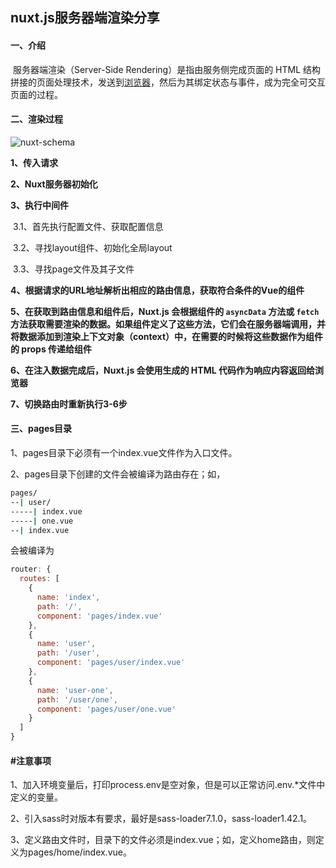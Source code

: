 ## nuxt.js服务器端渲染分享

#### 一、介绍

​		服务器端渲染（Server-Side Rendering）是指由服务侧完成页面的 HTML 结构拼接的页面处理技术，发送到[浏览器](https://baike.baidu.com/item/浏览器/213911?fromModule=lemma_inlink)，然后为其绑定状态与事件，成为完全可交互页面的过程。

#### 二、渲染过程

![nuxt-schema](/api/nuxt.js服务器端渲染分享/nuxt-schema.svg)

**1、传入请求**

**2、Nuxt服务器初始化**

**3、执行中间件**

​		3.1、首先执行配置文件、获取配置信息

​		3.2、寻找layout组件、初始化全局layout

​		3.3、寻找page文件及其子文件

**4、根据请求的URL地址解析出相应的路由信息，获取符合条件的Vue的组件**

**5、在获取到路由信息和组件后，Nuxt.js 会根据组件的 `asyncData` 方法或 `fetch` 方法获取需要渲染的数据。如果组件定义了这些方法，它们会在服务器端调用，并将数据添加到渲染上下文对象（context）中，在需要的时候将这些数据作为组件的 props 传递给组件**

**6、在注入数据完成后，Nuxt.js 会使用生成的 HTML 代码作为响应内容返回给浏览器**

**7、切换路由时重新执行3-6步**

#### 三、pages目录

1、pages目录下必须有一个index.vue文件作为入口文件。

2、pages目录下创建的文件会被编译为路由存在；如，

```bash
pages/
--| user/
-----| index.vue
-----| one.vue
--| index.vue
```

会被编译为

```js
router: {
  routes: [
    {
      name: 'index',
      path: '/',
      component: 'pages/index.vue'
    },
    {
      name: 'user',
      path: '/user',
      component: 'pages/user/index.vue'
    },
    {
      name: 'user-one',
      path: '/user/one',
      component: 'pages/user/one.vue'
    }
  ]
}
```

#### #注意事项

1、加入环境变量后，打印process.env是空对象，但是可以正常访问.env.*文件中定义的变量。

2、引入sass时对版本有要求，最好是sass-loader7.1.0，sass-loader1.42.1。

3、定义路由文件时，目录下的文件必须是index.vue；如，定义home路由，则定义为pages/home/index.vue。